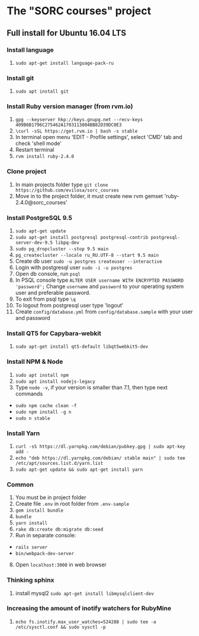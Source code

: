 # The "SORC courses" project

## Full install for Ubuntu 16.04 LTS

### Install language
1) `sudo apt-get install language-pack-ru`

### Install git
1) `sudo apt install git`

### Install Ruby version manager (from rvm.io)
1) `gpg --keyserver hkp://keys.gnupg.net --recv-keys 409B6B1796C275462A1703113804BB82D39DC0E3`
2) `\curl -sSL https://get.rvm.io | bash -s stable`
3) In terminal open menu 'EDIT - Profile settings', select 'CMD' tab and check 'shell mode'
4) Restart terminal
5) `rvm install ruby-2.4.0`

### Clone project
1) In main projects folder type `git clone https://github.com/evilosa/sorc_courses`
2) Move in to the project folder, it must create new rvm gemset 'ruby-2.4.0@sorc_courses'

### Install PostgreSQL 9.5

1) `sudo apt-get update`
2) `sudo apt-get install postgresql postgresql-contrib postgresql-server-dev-9.5 libpq-dev`
3) `sudo pg_dropcluster --stop 9.5 main`
4) `pg_createcluster --locale ru_RU.UTF-8 --start 9.5 main`
5) Create db user `sudo -u postgres createuser --interactive`
6) Login with postgresql user `sudo -i -u postgres`
7) Open db console, run `psql`
8) In PSQL console type `ALTER USER username WITH ENCRYPTED PASSWORD 'password';` Change `username` and `password` to your operating system user and preferable password.
9) To exit from psql type `\q`
10) To logout from postgresql user type 'logout'
11) Create `config/database.yml` from `config/database.sample` with your user and password

### Install QT5 for Capybara-webkit

1) `sudo apt-get install qt5-default libqt5webkit5-dev`

### Install NPM & Node
1) `sudo apt install npm`
2) `sudo apt install nodejs-legacy`
3) Type `node -v`, if your version is smaller than 7.1, then type next commands
* `sudo npm cache clean -f`
* `sudo npm install -g n`
* `sudo n stable`

### Install Yarn
1) `curl -sS https://dl.yarnpkg.com/debian/pubkey.gpg | sudo apt-key add -`
2) `echo "deb https://dl.yarnpkg.com/debian/ stable main" | sudo tee /etc/apt/sources.list.d/yarn.list`
3) `sudo apt-get update && sudo apt-get install yarn`

### Common
1) You must be in project folder
2) Create file `.env` in root folder from `.env-sample`
3) `gem install bundle`
4) `bundle`
5) `yarn install`
6) `rake db:create db:migrate db:seed`
7) Run in separate console:
* `rails server`
* `bin/webpack-dev-server`
8) Open `localhost:3000` in web browser


### Thinking sphinx 
1) install mysql2 `sudo apt-get install libmysqlclient-dev`

### Increasing the amount of inotify watchers for RubyMine

1) `echo fs.inotify.max_user_watches=524288 | sudo tee -a /etc/sysctl.conf && sudo sysctl -p`

